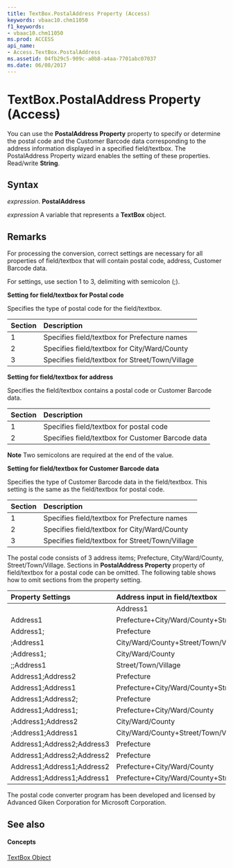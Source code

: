 ```yaml
---
title: TextBox.PostalAddress Property (Access)
keywords: vbaac10.chm11050
f1_keywords:
- vbaac10.chm11050
ms.prod: ACCESS
api_name:
- Access.TextBox.PostalAddress
ms.assetid: 04fb29c5-909c-a0b8-a4aa-7701abc07037
ms.date: 06/08/2017
---
```



# TextBox.PostalAddress Property (Access)

You can use the  **PostalAddress Property** property to specify or determine the postal code and the Customer Barcode data corresponding to the address information displayed in a specified field/textbox. The PostalAddress Property wizard enables the setting of these properties. Read/write **String**.


## Syntax

 _expression_. **PostalAddress**

 _expression_ A variable that represents a **TextBox** object.


## Remarks

For processing the conversion, correct settings are necessary for all properties of field/textbox that will contain postal code, address, Customer Barcode data.

For settings, use section 1 to 3, delimiting with semicolon (;).

 **Setting for field/textbox for Postal code**

Specifies the type of postal code for the field/textbox.



|**Section**|**Description**|
|:-----|:-----|
|1|Specifies field/textbox for Prefecture names|
|2|Specifies field/textbox for City/Ward/County|
|3|Specifies field/textbox for Street/Town/Village|
 **Setting for field/textbox for address**

Specifies the field/textbox contains a postal code or Customer Barcode data.



|**Section**|**Description**|
|:-----|:-----|
|1|Specifies field/textbox for postal code|
|2|Specifies field/textbox for Customer Barcode data|

 **Note**  Two semicolons are required at the end of the value. 

 **Setting for field/textbox for Customer Barcode data**

Specifies the type of Customer Barcode data in the field/textbox. This setting is the same as the field/textbox for postal code.



|**Section**|**Description**|
|:-----|:-----|
|1|Specifies field/textbox for Prefecture names|
|2|Specifies field/textbox for City/Ward/County|
|3|Specifies field/textbox for Street/Town/Village|
The postal code consists of 3 address items; Prefecture, City/Ward/County, Street/Town/Village. Sections in  **PostalAddress Property** property of field/textbox for a postal code can be omitted. The following table shows how to omit sections from the property setting.



|**Property Settings**|**Address input in field/textbox**|
|:-----|:-----|
||Address1|Address2|Address3|
|Address1|Prefecture+City/Ward/County+Street/Town/Village|||
|Address1;|Prefecture|||
|;Address1|City/Ward/County+Street/Town/Village|||
|;Address1;|City/Ward/County|||
|;;Address1|Street/Town/Village|||
|Address1;Address2|Prefecture|City/Ward/County+Street/Town/Village||
|Address1;Address1|Prefecture+City/Ward/County+Street/Town/Village|||
|Address1;Address2;|Prefecture|City/Ward/County||
|Address1;Address1;|Prefecture+City/Ward/County|||
|;Address1;Address2|City/Ward/County|Street/Town/Village||
|;Address1;Address1|City/Ward/County+Street/Town/Village|||
|Address1;Address2;Address3|Prefecture|City/Ward/County|Street/Town/Village|
|Address1;Address2;Address2|Prefecture|City/Ward/County+Street/Town/Village||
|Address1;Address1;Address2|Prefecture+City/Ward/County|Street/Town/Village||
|Address1;Address1;Address1|Prefecture+City/Ward/County+Street/Town/Village|||
The postal code converter program has been developed and licensed by Advanced Giken Corporation for Microsoft Corporation. 


## See also


#### Concepts


[TextBox Object](textbox-object-access.md)

